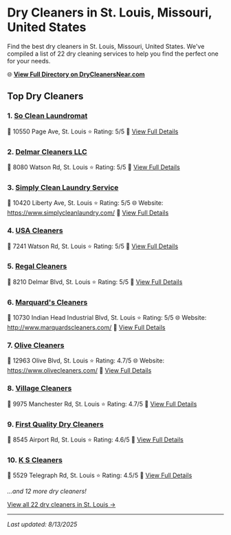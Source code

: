 # Dry Cleaners in St. Louis, Missouri, United States

Find the best dry cleaners in St. Louis, Missouri, United States. We've compiled a list of 22 dry cleaning services to help you find the perfect one for your needs.

🌐 **[View Full Directory on DryCleanersNear.com](https://drycleanersnear.com/city/US/Missouri/St.%20Louis)**

## Top Dry Cleaners

### 1. [So Clean Laundromat](https://drycleanersnear.com/dryCleaner/686f1eb51cef475d4de83ca3/so-clean-laundromat)
📍 10550 Page Ave, St. Louis
⭐ Rating: 5/5
🔗 [View Full Details](https://drycleanersnear.com/dryCleaner/686f1eb51cef475d4de83ca3/so-clean-laundromat)

### 2. [Delmar Cleaners LLC](https://drycleanersnear.com/dryCleaner/686f1ebc1cef475d4de83da3/delmar-cleaners-llc)
📍 8080 Watson Rd, St. Louis
⭐ Rating: 5/5
🔗 [View Full Details](https://drycleanersnear.com/dryCleaner/686f1ebc1cef475d4de83da3/delmar-cleaners-llc)

### 3. [Simply Clean Laundry Service](https://drycleanersnear.com/dryCleaner/686f1ee91cef475d4de83f0a/simply-clean-laundry-service)
📍 10420 Liberty Ave, St. Louis
⭐ Rating: 5/5
🌐 Website: https://www.simplycleanlaundry.com/
🔗 [View Full Details](https://drycleanersnear.com/dryCleaner/686f1ee91cef475d4de83f0a/simply-clean-laundry-service)

### 4. [USA Cleaners](https://drycleanersnear.com/dryCleaner/686f1f121cef475d4de8403e/usa-cleaners)
📍 7241 Watson Rd, St. Louis
⭐ Rating: 5/5
🔗 [View Full Details](https://drycleanersnear.com/dryCleaner/686f1f121cef475d4de8403e/usa-cleaners)

### 5. [Regal Cleaners](https://drycleanersnear.com/dryCleaner/686f1f191cef475d4de8406d/regal-cleaners)
📍 8210 Delmar Blvd, St. Louis
⭐ Rating: 5/5
🔗 [View Full Details](https://drycleanersnear.com/dryCleaner/686f1f191cef475d4de8406d/regal-cleaners)

### 6. [Marquard's Cleaners](https://drycleanersnear.com/dryCleaner/686f1f471cef475d4de841e4/marquard-s-cleaners)
📍 10730 Indian Head Industrial Blvd, St. Louis
⭐ Rating: 5/5
🌐 Website: http://www.marquardscleaners.com/
🔗 [View Full Details](https://drycleanersnear.com/dryCleaner/686f1f471cef475d4de841e4/marquard-s-cleaners)

### 7. [Olive Cleaners](https://drycleanersnear.com/dryCleaner/686f1f421cef475d4de841c5/olive-cleaners)
📍 12963 Olive Blvd, St. Louis
⭐ Rating: 4.7/5
🌐 Website: https://www.olivecleaners.com/
🔗 [View Full Details](https://drycleanersnear.com/dryCleaner/686f1f421cef475d4de841c5/olive-cleaners)

### 8. [Village Cleaners](https://drycleanersnear.com/dryCleaner/686f1f4e1cef475d4de84223/village-cleaners)
📍 9975 Manchester Rd, St. Louis
⭐ Rating: 4.7/5
🔗 [View Full Details](https://drycleanersnear.com/dryCleaner/686f1f4e1cef475d4de84223/village-cleaners)

### 9. [First Quality Dry Cleaners](https://drycleanersnear.com/dryCleaner/686f1f0a1cef475d4de84009/first-quality-dry-cleaners)
📍 8545 Airport Rd, St. Louis
⭐ Rating: 4.6/5
🔗 [View Full Details](https://drycleanersnear.com/dryCleaner/686f1f0a1cef475d4de84009/first-quality-dry-cleaners)

### 10. [K S Cleaners](https://drycleanersnear.com/dryCleaner/686f1eb41cef475d4de83c65/k-s-cleaners)
📍 5529 Telegraph Rd, St. Louis
⭐ Rating: 4.5/5
🔗 [View Full Details](https://drycleanersnear.com/dryCleaner/686f1eb41cef475d4de83c65/k-s-cleaners)


*...and 12 more dry cleaners!*

[View all 22 dry cleaners in St. Louis →](https://drycleanersnear.com/city/US/Missouri/St.%20Louis)

---

*Last updated: 8/13/2025*
